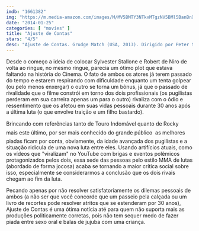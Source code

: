 ```yaml
---
imdb: "1661382"
img: "https://m.media-amazon.com/images/M/MV5BMTY3NTkxMTgzNV5BMl5BanBnXkFtZTgwNjg0MzE2MDE@._V1_SY150_CR0,0,101,150_.jpg"
date: "2014-01-25"
categories: [ "movies" ]
title: "Ajuste de Contas"
stars: "4/5"
desc: "Ajuste de Contas. Grudge Match (USA, 2013). Dirigido por Peter Segal. Escrito por Tim Kelleher, Rodney Rothman, Tim Kelleher. Com Jim Lampley, Sylvester Stallone, Robert De Niro, Rich Little, Ireland Baldwin, Anthony Bean, Mason Mackie, Kevin Hart, Barry Primus."
---
```

Desde o começo a ideia de colocar Sylvester Stallone e Robert de Niro de volta ao ringue, no mesmo ringue, parecia um ótimo plot que estava faltando na história do Cinema. O fato de ambos os atores já terem passado do tempo e estarem respirando com dificuldade enquanto um tenta golpear (ou pelo menos enxergar) o outro se torna um bônus, já que o passado de rivalidade que o filme constrói em torno dos dois profissionais (os pugilistas perderam em sua carreira apenas um para o outro) rivaliza com o ódio e ressentimento que os afetou em suas vidas pessoais durante 30 anos após a última luta (o que envolve traição e um filho bastardo).

Brincando com referências tanto de Touro Indomável quanto de Rocky  mais este último, por ser mais conhecido do grande público  as melhores piadas ficam por conta, obviamente, da idade avançada dos pugilistas e a situação ridícula de uma nova luta entre eles. Usando artifícios atuais, como os vídeos que "viralizam" no YouTube com brigas e eventos polêmicos protagonizados pelos dois, essa sede das pessoas pelo estilo MMA de lutas (abordado de forma jocosa) acaba se tornando a maior crítica social sobre isso, especialmente se considerarmos a conclusão que os dois rivais chegam ao fim da luta.

Pecando apenas por não resolver satisfatoriamente os dilemas pessoais de ambos (a não ser que você concorde que um passeio pela calçada ou um livro de recortes pode resolver atritos que se estenderam por 30 anos), Ajuste de Contas é uma ótima notícia até para quem não suporta mais as produções politicamente corretas, pois não tem sequer medo de fazer piada entre sexo oral e balas de jujuba com uma criança.
